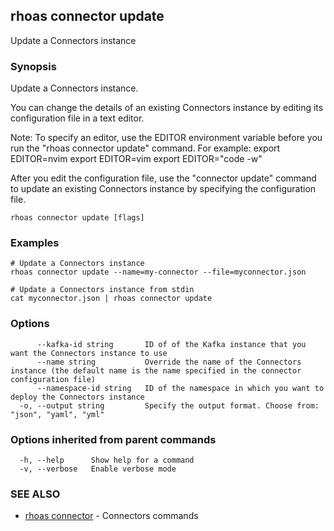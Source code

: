 ## rhoas connector update

Update a Connectors instance

### Synopsis

Update a Connectors instance.

You can change the details of an existing Connectors instance by editing its configuration file in a text editor. 

Note: To specify an editor, use the EDITOR environment variable before you run the "rhoas connector update" command. For example:
export EDITOR=nvim
export EDITOR=vim
export EDITOR="code -w"

After you edit the configuration file, use the "connector update" command to update an existing Connectors instance by specifying the configuration file.


```
rhoas connector update [flags]
```

### Examples

```
# Update a Connectors instance
rhoas connector update --name=my-connector --file=myconnector.json

# Update a Connectors instance from stdin
cat myconnector.json | rhoas connector update

```

### Options

```
      --kafka-id string       ID of of the Kafka instance that you want the Connectors instance to use
      --name string           Override the name of the Connectors instance (the default name is the name specified in the connector configuration file)
      --namespace-id string   ID of the namespace in which you want to deploy the Connectors instance
  -o, --output string         Specify the output format. Choose from: "json", "yaml", "yml"
```

### Options inherited from parent commands

```
  -h, --help      Show help for a command
  -v, --verbose   Enable verbose mode
```

### SEE ALSO

* [rhoas connector](rhoas_connector.md)	 - Connectors commands

